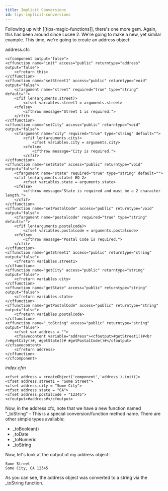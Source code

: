 ```yaml
---
title: Implicit Conversions
id: tips-implicit-conversions
---
```


Following up with [[tips-magic-functions]], there's one more gem. Again, this has been around since Lucee 2. We're going to make a new, yet similar example. This time, we're going to create an address object:

address.cfc

```lucee
<cfcomponent output="false">
<cffunction name="init" access="public" returntype="address" output="false">
	<cfreturn this>
</cffunction>
<cffunction name="setStreet1" access="public" returntype="void" output="false">
	<cfargument name="street" required="true" type="string" default="">
	<cfif len(arguments.street)>
		<cfset variables.street1 = arguments.street>
	<cfelse>
		<cfthrow message="Street 1 is required.">
	</cfif>
</cffunction>
<cffunction name="setCity" access="public" returntype="void" output="false">
	<cfargument name="city" required="true" type="string" default="">
		<cfif len(arguments.city)>
			<cfset variables.city = arguments.city>
		<cfelse>
			<cfthrow message="City is required.">
		</cfif>
</cffunction>
<cffunction name="setState" access="public" returntype="void" output="false">
	<cfargument name="state" required="true" type="string" default="">
	<cfif len(arguments.state) EQ 2>
		<cfset variables.state = arguments.state>
	<cfelse>
		<cfthrow message="State is required and must be a 2 character length.">
	</cfif>
</cffunction>
<cffunction name="setPostalCode" access="public" returntype="void" output="false">
	<cfargument name="postalcode" required="true" type="string" default="">
	<cfif len(arguments.postalcode)>
		<cfset variables.postalcode = arguments.postalcode>
	<cfelse>
		<cfthrow message="Postal Code is required.">
	</cfif>
</cffunction>
<cffunction name="getStreet1" access="public" returntype="string" output="false">
	<cfreturn variables.street1>
</cffunction>
<cffunction name="getCity" access="public" returntype="string" output="false">
	<cfreturn variables.city>
</cffunction>
<cffunction name="getState" access="public" returntype="string" output="false">
	<cfreturn variables.state>
</cffunction>
<cffunction name="getPostalCode" access="public" returntype="string" output="false">
	<cfreturn variables.postalcode>
</cffunction>
<cffunction name="_toString" access="public" returntype="string" output="false">
	<cfset var address = "">
	<cfsavecontent variable="address"><cfoutput>#getStreet1()#<br />#getCity()#, #getState()# #getPostalCode()#</cfoutput></cfsavecontent>
	<cfreturn address>
</cffunction>
</cfcomponent>
```

*index.cfm*

```lucee
<cfset address = createObject('component','address').init()>
<cfset address.street1 = "Some Street">
<cfset address.city = "Some City">
<cfset address.state = "CA">
<cfset address.postalcode = "12345">
<cfoutput>#address#</cfoutput>
```

Now, in the address.cfc, note that we have a new function named "_toString" - This is a special conversion/function method name. There are other simple types available:

* _toBoolean()
* _toDate
* _toNumeric
* _toString

Now, let's look at the output of my address object:

	Some Street
	Some City, CA 12345

As you can see, the address object was converted to a string via the _toString function.
